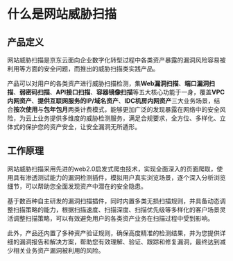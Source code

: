 # 什么是网站威胁扫描

## 产品定义

网站威胁扫描是京东云面向企业数字化转型过程中各类资产暴露的漏洞风险容易被利用等方面的安全问题，而推出的威胁扫描类实践产品。

产品可以对用户的各类资产进行威胁扫描检测，集**Web漏洞扫描**、**端口漏洞扫描**、**弱密码扫描**、**API接口扫描**、**容器镜像扫描**等五大核心功能于一身，覆盖**VPC内网资产**、**提供互联网服务的IP/域名资产**、**IDC机房内网资产**三大业务场景，结合**按次使用**与**包年包月**两类计费模式，能够更加广泛的发现暴露在网络中的安全风险，为云上业务提供多维度的威胁检测服务，满足合规要求，全方位、多样化、立体式的保护您的资产安全，让安全漏洞无所遁形。

## 工作原理

网站威胁扫描采用先进的web2.0启发式爬虫技术，实现全面深入的页面爬取，使用具有渗透测试能力的漏洞检测插件，模拟用户真实浏览场景，逐个深入分析浏览细节，可以帮助您全面发现资产中潜在的安全隐患。

基于数百种自主研发的漏洞扫描插件，同时内置多类无损扫描规则，并具备动态调整扫描策略的能力，根据扫描速度、扫描深度、扫描优先级等多样化的客户场景灵活调整扫描策略，可以有效避免用户的各类资产业务在扫描过程中受到影响。

此外，产品还内置了多种资产验证规则，确保高度精准的检测结果，并为您提供详细的漏洞报告和解决方案，帮助您有效理解、验证、跟踪和修复漏洞，最终达到减少相关业务资产漏洞被利用的风险。

